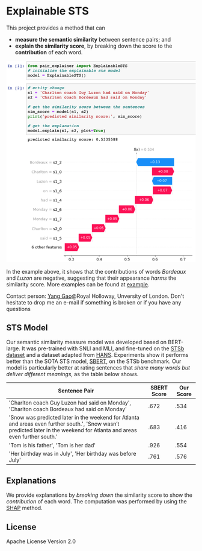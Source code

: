 # Explainable STS

This project provides a method that can 
* **measure the semantic similarity** between sentence pairs; and  
* **explain the similarity score**, by breaking down the score to the **contribution** of each word. 

![example-use-case](docs/expl-sts-example.png)

In the example above, it shows that the contributions of words *Bordeaux* and *Luzon* are negative, suggesting that their appearance *harms* the similarity score.  More examples can be found at [example](docs/example.ipynb).

Contact person: [Yang Gao](https://sites.google.com/site/yanggaoalex/home)@Royal Holloway, Unversity of London. Don't hesitate to drop me an e-mail if something is broken or if you have any questions

## STS Model
Our semantic similarity measure model was developed based on BERT-large. It was pre-trained with SNLI and MLI, and fine-tuned on the [STSb dataset](https://ixa2.si.ehu.eus/stswiki/index.php/STSbenchmark) and a dataset adapted from [HANS](https://github.com/tommccoy1/hans). Experiments show it performs better than the SOTA STS model, [SBERT](https://github.com/UKPLab/sentence-transformers), on the STSb benchmark. Our model is particularly better at rating sentences that *share many words but deliver different meanings*,  as the table below shows. 

| Sentence Pair | SBERT Score | Our Score | 
|---------------|-------------|-----------|
|'Charlton coach Guy Luzon had said on Monday', 'Charlton coach Bordeaux had said on Monday' | .672 | .534 |
|'Snow was predicted later in the weekend for Atlanta and areas even further south.', 'Snow wasn’t predicted later in the weekend for Atlanta and areas even further south.' | .683 | .416 |
|'Tom is his father', 'Tom is her dad' | .926 | .554 |
|'Her birthday was in July', 'Her birthday was before July' | .761 | .576 |


## Explanations
We provide explanations by *breaking down* the similarity score to show the *contribution* of each word. The computation was performed by using the [SHAP](https://github.com/slundberg/shap) method.  


## License
Apache License Version 2.0
